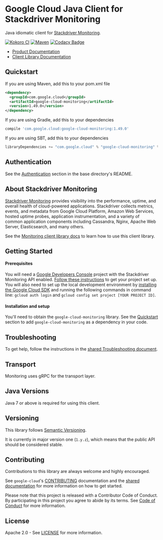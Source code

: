 Google Cloud Java Client for Stackdriver Monitoring
======================================

Java idiomatic client for [Stackdriver Monitoring][stackdriver-monitoring].

[![Kokoro CI](http://storage.googleapis.com/cloud-devrel-public/java/badges/google-cloud-java/master.svg)](http://storage.googleapis.com/cloud-devrel-public/java/badges/google-cloud-java/master.html)
[![Maven](https://img.shields.io/maven-central/v/com.google.cloud/google-cloud-monitoring.svg)](https://img.shields.io/maven-central/v/com.google.cloud/google-cloud-monitoring.svg)
[![Codacy Badge](https://api.codacy.com/project/badge/grade/9da006ad7c3a4fe1abd142e77c003917)](https://www.codacy.com/app/mziccard/google-cloud-java)

- [Product Documentation][monitoring-product-docs]
- [Client Library Documentation][monitoring-client-lib-docs]

Quickstart
----------

[//]: # ({x-version-update-start:google-cloud-monitoring:released})
If you are using Maven, add this to your pom.xml file
```xml
<dependency>
  <groupId>com.google.cloud</groupId>
  <artifactId>google-cloud-monitoring</artifactId>
  <version>1.49.0</version>
</dependency>
```
If you are using Gradle, add this to your dependencies
```Groovy
compile 'com.google.cloud:google-cloud-monitoring:1.49.0'
```
If you are using SBT, add this to your dependencies
```Scala
libraryDependencies += "com.google.cloud" % "google-cloud-monitoring" % "1.49.0"
```
[//]: # ({x-version-update-end})

Authentication
--------------

See the [Authentication](https://github.com/googleapis/google-cloud-java#authentication) section in the base directory's README.

About Stackdriver Monitoring
----------------------------

[Stackdriver Monitoring][stackdriver-monitoring] provides visibility into the performance, uptime, and overall health of cloud-powered applications. Stackdriver collects metrics, events, and metadata from Google Cloud Platform, Amazon Web Services, hosted uptime probes, application instrumentation, and a variety of common application components including Cassandra, Nginx, Apache Web Server, Elasticsearch, and many others.

See the [Monitoring client library docs][monitoring-client-lib-docs] to learn how to use this client library.

Getting Started
---------------
#### Prerequisites
You will need a [Google Developers Console](https://console.developers.google.com/) project with the Stackdriver Monitoring API enabled. [Follow these instructions](https://cloud.google.com/resource-manager/docs/creating-managing-projects) to get your project set up. You will also need to set up the local development environment by [installing the Google Cloud SDK](https://cloud.google.com/sdk/) and running the following commands in command line: `gcloud auth login` and `gcloud config set project [YOUR PROJECT ID]`.

#### Installation and setup
You'll need to obtain the `google-cloud-monitoring` library.  See the [Quickstart](#quickstart) section to add `google-cloud-monitoring` as a dependency in your code.

Troubleshooting
---------------

To get help, follow the instructions in the [shared Troubleshooting document](https://github.com/googleapis/google-cloud-common/blob/master/troubleshooting/readme.md#troubleshooting).

Transport
---------
Monitoring uses gRPC for the transport layer.

Java Versions
-------------

Java 7 or above is required for using this client.

Versioning
----------

This library follows [Semantic Versioning](http://semver.org/).

It is currently in major version one (``1.y.z``), which means that the public API should be considered stable.

Contributing
------------

Contributions to this library are always welcome and highly encouraged.

See `google-cloud`'s [CONTRIBUTING] documentation and the [shared documentation](https://github.com/googleapis/google-cloud-common/blob/master/contributing/readme.md#how-to-contribute-to-gcloud) for more information on how to get started.

Please note that this project is released with a Contributor Code of Conduct. By participating in this project you agree to abide by its terms. See [Code of Conduct][code-of-conduct] for more information.

License
-------

Apache 2.0 - See [LICENSE] for more information.


[CONTRIBUTING]:https://github.com/googleapis/google-cloud-java/blob/master/CONTRIBUTING.md
[code-of-conduct]:https://github.com/googleapis/google-cloud-java/blob/master/CODE_OF_CONDUCT.md#contributor-code-of-conduct
[LICENSE]: https://github.com/googleapis/google-cloud-java/blob/master/LICENSE
[cloud-platform]: https://cloud.google.com/
[stackdriver-monitoring]: https://cloud.google.com/monitoring/
[monitoring-product-docs]: https://cloud.google.com/monitoring/docs/
[monitoring-client-lib-docs]: https://googleapis.github.io/google-cloud-java/google-cloud-clients/apidocs/index.html?com/google/cloud/monitoring/v3/package-summary.html
